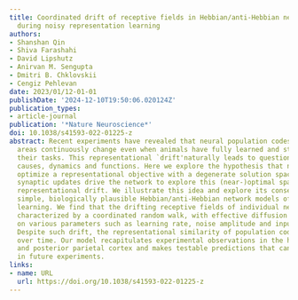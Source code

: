 ```yaml
---
title: Coordinated drift of receptive fields in Hebbian/anti-Hebbian network models
  during noisy representation learning
authors:
- Shanshan Qin
- Shiva Farashahi
- David Lipshutz
- Anirvan M. Sengupta
- Dmitri B. Chklovskii
- Cengiz Pehlevan
date: 2023/01/12-01-01
publishDate: '2024-12-10T19:50:06.020124Z'
publication_types:
- article-journal
publication: '*Nature Neuroscience*'
doi: 10.1038/s41593-022-01225-z
abstract: Recent experiments have revealed that neural population codes in many brain
  areas continuously change even when animals have fully learned and stably perform
  their tasks. This representational `drift'naturally leads to questions about its
  causes, dynamics and functions. Here we explore the hypothesis that neural representations
  optimize a representational objective with a degenerate solution space, and noisy
  synaptic updates drive the network to explore this (near-)optimal space causing
  representational drift. We illustrate this idea and explore its consequences in
  simple, biologically plausible Hebbian/anti-Hebbian network models of representation
  learning. We find that the drifting receptive fields of individual neurons can be
  characterized by a coordinated random walk, with effective diffusion constants depending
  on various parameters such as learning rate, noise amplitude and input statistics.
  Despite such drift, the representational similarity of population codes is stable
  over time. Our model recapitulates experimental observations in the hippocampus
  and posterior parietal cortex and makes testable predictions that can be probed
  in future experiments.
links:
- name: URL
  url: https://doi.org/10.1038/s41593-022-01225-z
---
```

